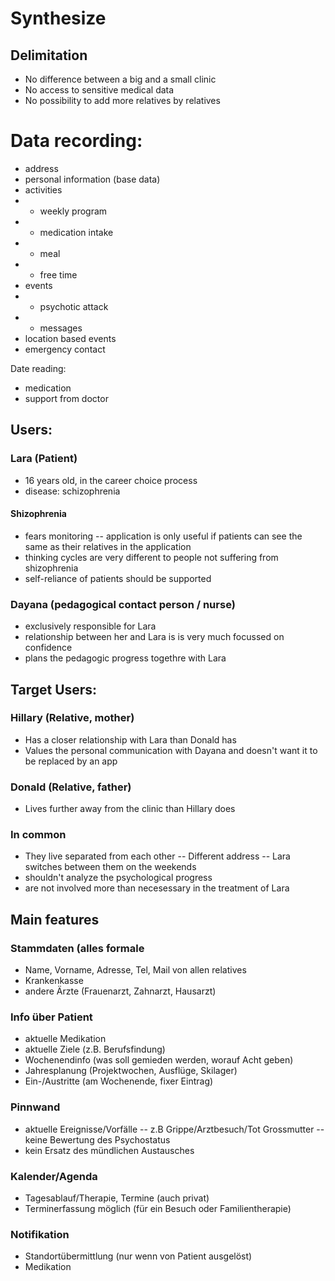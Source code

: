 # Synthesize

## Delimitation
- No difference between a big and a small clinic
- No access to sensitive medical data
- No possibility to add more relatives by relatives

# Data recording:
- address
- personal information (base data)
- activities
- - weekly program
- - medication intake
- - meal
- - free time
- events
- - psychotic attack
- - messages
- location based events
- emergency contact

Date reading:
- medication
- support from doctor

## Users:

### Lara (Patient)
- 16 years old, in the career choice process
- disease: schizophrenia

#### Shizophrenia
- fears monitoring
-- application is only useful if patients can see the same as their relatives in the application
- thinking cycles are very different to people not suffering from shizophrenia
- self-reliance of patients should be supported

### Dayana (pedagogical contact person / nurse)
- exclusively responsible for Lara
- relationship between her and Lara is is very much focussed on confidence
- plans the pedagogic progress togethre with Lara


## Target Users:

### Hillary (Relative, mother)
- Has a closer relationship with Lara than Donald has
- Values the personal communication with Dayana and doesn't want it to be replaced by an app

### Donald (Relative, father)
- Lives further away from the clinic than Hillary does

### In common
- They live separated from each other
-- Different address
-- Lara switches between them on the weekends
- shouldn't analyze the psychological progress
- are not involved more than necesessary in the treatment of Lara


## Main features

### Stammdaten (alles formale
- Name, Vorname, Adresse, Tel, Mail von allen relatives
- Krankenkasse
- andere Ärzte (Frauenarzt, Zahnarzt, Hausarzt)

### Info über Patient
- aktuelle Medikation
- aktuelle Ziele (z.B. Berufsfindung)
- Wochenendinfo (was soll gemieden werden, worauf Acht geben)
- Jahresplanung (Projektwochen, Ausflüge, Skilager)
- Ein-/Austritte (am Wochenende, fixer Eintrag)

### Pinnwand
- aktuelle Ereignisse/Vorfälle
-- z.B Grippe/Arztbesuch/Tot Grossmutter
-- keine Bewertung des Psychostatus
- kein Ersatz des mündlichen Austausches

### Kalender/Agenda
- Tagesablauf/Therapie, Termine (auch privat)
- Terminerfassung möglich (für ein Besuch oder Familientherapie)

### Notifikation
- Standortübermittlung (nur wenn von Patient ausgelöst)
- Medikation
